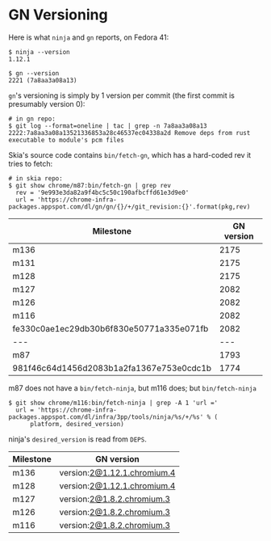 # GN Versioning

Here is what `ninja` and `gn` reports, on Fedora 41:

```
$ ninja --version
1.12.1

$ gn --version
2221 (7a8aa3a08a13)
```

`gn`'s versioning is simply by 1 version per commit (the first commit is presumably version 0):

```
# in gn repo:
$ git log --format=oneline | tac | grep -n 7a8aa3a08a13
2222:7a8aa3a08a13521336853a28c46537ec04338a2d Remove deps from rust executable to module's pcm files
```

Skia's source code contains `bin/fetch-gn`, which has a hard-coded rev it tries to fetch:

```
# in skia repo:
$ git show chrome/m87:bin/fetch-gn | grep rev
  rev = '9e993e3da82a9f4bc5c50c190afbcffd61e3d9e0'
  url = 'https://chrome-infra-packages.appspot.com/dl/gn/gn/{}/+/git_revision:{}'.format(pkg,rev)
```

| Milestone | GN version |
| ---  | --- |
| m136 | 2175 |
| m131 | 2175 |
| m128 | 2175 |
| m127 | 2082 |
| m126 | 2082 |
| m116 | 2082 |
| fe330c0ae1ec29db30b6f830e50771a335e071fb | 2082 |
| ---  | --- |
| m87  | 1793 |
981f46c64d1456d2083b1a2fa1367e753e0cdc1b | 1774 |

m87 does not have a `bin/fetch-ninja`, but m116 does; but `bin/fetch-ninja`

```
$ git show chrome/m116:bin/fetch-ninja | grep -A 1 'url ='
  url = 'https://chrome-infra-packages.appspot.com/dl/infra/3pp/tools/ninja/%s/+/%s' % (
      platform, desired_version)
```

ninja's `desired_version` is read from `DEPS`.

| Milestone | GN version |
| ---  | --- |
| m136 | version:2@1.12.1.chromium.4 |
| m128 | version:2@1.12.1.chromium.4 |
| m127 | version:2@1.8.2.chromium.3 |
| m126 | version:2@1.8.2.chromium.3 |
| m116 | version:2@1.8.2.chromium.3 |

